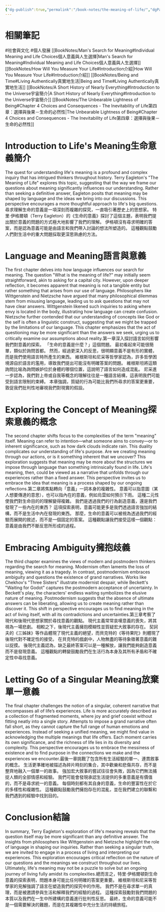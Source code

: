 ```yaml
---
{"dg-publish":true,"permalink":"/book-notes/the-meaning-of-life/","dgPassFrontmatter":true,"created":"2024-11-24T10:41:52.006+08:00","updated":"2024-11-27T23:57:34.495+08:00"}
---
```


# 相關筆記
#社會與文化 #個人發展 
[[BookNotes/Man's Search for Meaning#Individual Meaning and Life Choices個人意義與人生選擇\|Man's Search for Meaning#Individual Meaning and Life Choices個人意義與人生選擇]]
[[BookNotes/How Will You Measure Your Life#Introduction介紹\|How Will You Measure Your Life#Introduction介紹]]
[[BookNotes/Being and Time#Living Authentically真實地生活\|Being and Time#Living Authentically真實地生活]]
[[BookNotes/A Short History of Nearly Everything#Introduction to the Universe宇宙簡介\|A Short History of Nearly Everything#Introduction to the Universe宇宙簡介]]
[[BookNotes/The Unbearable Lightness of Being#Chapter 4 Choices and Consequences - The Inevitability of Life第四章：選擇與後果－生命的必然性\|The Unbearable Lightness of Being#Chapter 4 Choices and Consequences - The Inevitability of Life第四章：選擇與後果－生命的必然性]]
# Introduction to Life's Meaning生命意義簡介

The quest for understanding life's meaning is a profound and complex inquiry that has intrigued thinkers throughout history. Terry Eagleton's "The Meaning of Life" explores this topic, suggesting that the way we frame our questions about meaning significantly influences our understanding. Rather than seeking a definitive answer, Eagleton posits that meaning may be shaped by language and the ideas we bring into our discussions. This perspective encourages a more thoughtful approach to life's big questions.尋求理解生命的意義是一項深刻而複雜的探究，一直吸引著歷史上的思想家。 特里·伊格爾頓（Terry Eagleton）的《生命的意義》探討了這個主題，表明我們提出關於意義的問題的方式極大地影響了我們的理解。 伊格頓沒有尋求明確的答案，而是認為意義可能是由語言和我們帶入討論的想法所塑造的。 這種觀點鼓勵人們對生活中的重大問題採取更深思熟慮的方法。

# Language and Meaning語言與意義

The first chapter delves into how language influences our search for meaning. The question "What is the meaning of life?" may initially seem straightforward, akin to asking for a capital city. However, upon deeper reflection, it becomes apparent that meaning is not a tangible entity but rather something that arises from our use of language. Philosophers like Wittgenstein and Nietzsche have argued that many philosophical dilemmas stem from misusing language, leading us to ask questions that may not have clear answers. Wittgenstein likened such inquiries to asking where envy is located in the body, illustrating how language can create confusion. Nietzsche further contended that our understanding of concepts like God or the self is often a linguistic construct, suggesting that we might be trapped by the limitations of our language. This chapter emphasizes that the act of questioning may be more significant than the answers we seek, urging us to critically examine our assumptions about reality.第一章深入探討語言如何影響我們對意義的探索。 「生命的意義是什麼？」這個問題。 最初看起來可能很簡單，類似於詢問首都。 然而，經過更深入的反思，很明顯意義不是有形的實體，而是我們使用語言時所產生的東西。 維根斯坦和尼采等哲學家認為，許多哲學困境源自於語言的濫用，導致我們提出可能沒有明確答案的問題。 維根斯坦將這類詢問比喻為詢問嫉妒位於身體的哪個位置，這說明了語言如何造成混亂。 尼采進一步認為，我們對上帝或自我等概念的理解往往是一種語言結構，這表明我們可能受到語言限制的束縛。 本章強調，質疑的行為可能比我們所尋求的答案更重要，敦促我們批判性地審視我們對現實的假設。

# Exploring the Concept of Meaning探索意義的概念

The second chapter shifts focus to the complexities of the term "meaning" itself. Meaning can refer to intention—what someone aims to convey—or to inherent significance, such as how dark clouds indicate rain. This duality complicates our understanding of life's purpose. Are we creating meaning through our actions, or is it something inherent that we uncover? This exploration suggests that meaning may be more about the structures we impose through language than something intrinsically found in life. Life's meaning, then, could be viewed as a narrative that unfolds through our experiences rather than a fixed answer. This perspective invites us to embrace the idea that meaning is a process shaped by our ongoing reflections.第二章將焦點轉向「意義」一詞本身的複雜性。 意義可以指意圖（某人想要傳達的意思），也可以指內在的意義，例如烏雲如何預示下雨。 這種二元性使我們對生命目的的理解變得複雜。 我們是透過我們的行為創造意義，還是我們發現了一些內在的東西？ 這項探索表明，意義可能更多是我們透過語言強加的結構，而不是生活中內在發現的東西。 那麼，生命的意義可以被視為透過我們的經驗而展開的敘述，而不是一個固定的答案。 這種觀點讓我們接受這樣一個觀點：意義是由我們不斷反思所形成的過程。

# Embracing Ambiguity擁抱歧義

The third chapter examines the views of modern and postmodern thinkers regarding the search for meaning. Modernism often laments the loss of meaning, viewing it as a tragedy. In contrast, postmodernism embraces ambiguity and questions the existence of grand narratives. Works like Chekhov's "Three Sisters" illustrate modernist despair, while Beckett's "Waiting for Godot" captures the postmodern acceptance of uncertainty. In Beckett's play, the characters' endless waiting symbolizes the elusive nature of meaning. Postmodernism suggests that the absence of ultimate answers can be liberating, allowing us to create meaning rather than discover it. This shift in perspective encourages us to find meaning in the act of living itself, with all its contradictions and uncertainties.第三章考察了現代和後現代思想家關於尋找意義的觀點。 現代主義常常哀嘆意義的喪失，將其視為一場悲劇。 相較之下，後現代主義擁抱模糊性並質疑宏大敘事的存在。 契訶夫的《三姊妹》等作品體現了現代主義的絕望，而貝克特的《等待果陀》則體現了後現代對不確定性的接受。 在貝克特的戲劇中，人物無盡的等待象徵著意義的難以捉摸。 後現代主義認為，缺乏最終答案可以是一種解放，讓我們能夠創造意義而不是發現意義。 這種觀點的轉變鼓勵我們在生活行為本身及其所有矛盾和不確定性中尋找意義。

# Letting Go of a Singular Meaning放棄單一意義

The final chapter challenges the notion of a singular, coherent narrative that encompasses all of life’s experiences. Life is more accurately described as a collection of fragmented moments, where joy and grief coexist without fitting neatly into a single story. Attempts to impose a grand narrative often fall short, as they cannot capture the full range of human emotions and experiences. Instead of seeking a unified meaning, we might find value in acknowledging the multiple meanings that life offers. Each moment carries its own significance, and the richness of life lies in its diversity and complexity. This perspective encourages us to embrace the messiness of existence and to find purpose in the connections we make and the experiences we encounter.最後一章挑戰了包含所有生活經驗的單一、連貫敘事的概念。 生活更準確地被描述為碎片時刻的集合，其中歡樂和悲傷共存，而不是整齊地融入一個單一的故事。 強加宏大敘事的嘗試往往會失敗，因為它們無法捕捉人類的全部情感和經驗。 我們可能會發現承認生活提供的多重意義是有價值的，而不是尋求統一的意義。 每個時刻都有其自身的意義，生命的豐富性在於它的多樣性和複雜性。 這種觀點鼓勵我們擁抱存在的混亂，並在我們建立的聯繫和我們遇到的經驗中找到目的。

# Conclusion結論

In summary, Terry Eagleton's exploration of life's meaning reveals that the question itself may be more significant than any definitive answer. The insights from philosophers like Wittgenstein and Nietzsche highlight the role of language in shaping our inquiries. Rather than seeking a singular truth, we are invited to engage in a process of living and interpreting our experiences. This exploration encourages critical reflection on the nature of our questions and the meanings we construct throughout our lives. Ultimately, life's meaning may not be a puzzle to solve but an ongoing journey of living fully amidst its complexities.總而言之，特里·伊格爾頓對生命意義的探索表明，問題本身可能比任何明確的答案更重要。 維根斯坦和尼采等哲學家的見解強調了語言在塑造我們的探究中的作用。 我們不是在尋求單一的真理，而是被邀請參與生活和解釋我們的經驗的過程。 這種探索鼓勵對我們問題的本質以及我們在一生中所建構的意義進行批判性反思。 最終，生命的意義可能不是一個需要解決的難題，而是在其複雜性中充分生活的持續旅程。